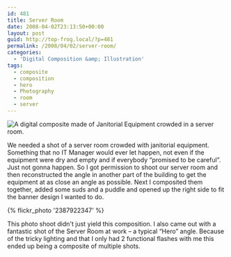 ```yaml
---
id: 481
title: Server Room
date: 2008-04-02T23:13:50+00:00
layout: post
guid: http://top-frog.local/?p=481
permalink: /2008/04/02/server-room/
categories:
  - 'Digital Composition &amp; Illustration'
tags:
  - composite
  - composition
  - hero
  - Photography
  - room
  - server
---
```


<img class="frame" src="https://top-frog.com/images/works/server_room.jpg" alt="A digital composite made of Janitorial Equipment crowded in a server room.">

We needed a shot of a server room crowded with janitorial equipment. Something that no IT Manager would ever let happen, not even if the equipment were dry and empty and if everybody &#8220;promised to be careful&#8221;. Just not gonna happen. So I got permission to shoot our server room and then reconstructed the angle in another part of the building to get the equipment at as close an angle as possible. Next I composited them together, added some suds and a puddle and opened up the right side to fit the banner design I wanted to do.

{% flickr_photo '2387922347' %}

This photo shoot didn't just yield this composition. I also came out with a fantastic shot of the Server Room at work – a typical &#8220;Hero&#8221; angle. Because of the tricky lighting and that I only had 2 functional flashes with me this ended up being a composite of multiple shots.